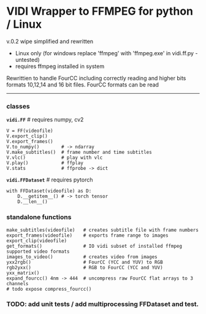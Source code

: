 # VIDI Wrapper to FFMPEG for python / Linux
v.0.2 wipe simplified and rewritten
*   Linux only (for windows replace 'ffmpeg' with 'ffmpeg.exe' in vidi.ff.py - untested)
*   requires ffmpeg installed in system

Rewrittien to handle FourCC including correctly reading and higher bits formats 10,12,14 and 16 bit files. FourCC formats can be read 

---

### classes

**`vidi.FF`** # requires numpy, cv2

    V = FF(videofile)
    V.export_clip()
    V.export_frames()
    V.to_numpy()        # -> ndarray
    V.make_subtitles()  # frame number and time subtitles
    V.vlc()             # play with vlc
    V.play()            # ffplay
    V.stats             # ffprobe -> dict

**`vidi.FFDataset`** # requires pytorch

    with FFDataset(videofile) as D:
        D.__getitem__() # -> torch tensor
        D.__len__()


### standalone functions

    make_subtitles(videofile)   # creates subtitle file with frame numbers
    export_frames(videofile)    # exports frame range to images
    export_clip(videofile)
    get_formats()               # IO vidi subset of installed ffmpeg supported video formats
    images_to_video()           # creates video from images
    yxx2rgb()                   # FourCC (YCC and YUV) to RGB
    rgb2yxx()                   # RGB to FourCC (YCC and YUV)
    yxx_matrix()
    expand_fourcc() 4nm -> 444  # uncompress raw FourCC flat arrays to 3 channels
    # todo expose compress_fourcc()

### TODO: add unit tests / add multiprocessing FFDataset and test.